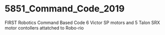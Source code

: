 # 5851_Command_Code_2019
FIRST Robotics Command Based Code
6 Victor SP motors and 5 Talon SRX motor contollers attatched to Robo-rio
